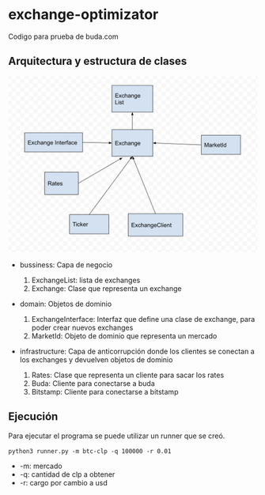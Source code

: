 # exchange-optimizator

Codigo para prueba de buda.com

## Arquitectura y estructura de clases
![Arquitectura](https://raw.githubusercontent.com/tuto/exchange-optimizator/main/doc/architectura.png)
- bussiness: 
    Capa de negocio

    1. ExchangeList: lista de exchanges
    2. Exchange: Clase que representa un exchange

- domain: 
    Objetos de dominio

    1. ExchangeInterface: Interfaz que define una clase de exchange, para poder crear nuevos exchanges
    2. MarketId: Objeto de dominio que representa un mercado

- infrastructure: 
    Capa de anticorrupción donde los clientes se conectan a los exchanges y devuelven objetos de dominio

    1. Rates: Clase que representa un cliente para sacar los rates
    2. Buda: Cliente para conectarse a buda
    3. Bitstamp: Cliente para conectarse a bitstamp

## Ejecución

Para ejecutar el programa se puede utilizar un runner que se creó. 
```
python3 runner.py -m btc-clp -q 100000 -r 0.01
```
- -m: mercado
- -q: cantidad de clp a obtener
- -r: cargo por cambio a usd
